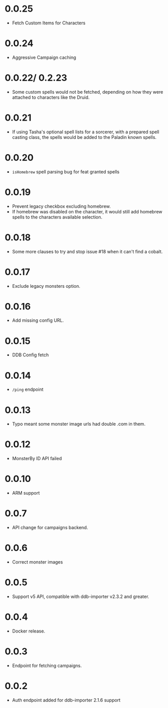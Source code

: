 # 0.0.25

* Fetch Custom Items for Characters

# 0.0.24

* Aggressive Campaign caching

# 0.0.22/ 0.2.23

* Some custom spells would not be fetched, depending on how they were attached to characters like the Druid.

# 0.0.21

* If using Tasha's optional spell lists for a sorcerer, with a prepared spell casting class, the spells would be added to the Paladin known spells.

# 0.0.20

* `isHomebrew` spell parsing bug for feat granted spells

# 0.0.19

* Prevent legacy checkbox excluding homebrew.
* If homebrew was disabled on the character, it would still add homebrew spells to the characters available selection.

# 0.0.18

* Some more clauses to try and stop issue #18 when it can't find a cobalt.

# 0.0.17

* Exclude legacy monsters option.

# 0.0.16

* Add missing config URL.

# 0.0.15

* DDB Config fetch

# 0.0.14

* `/ping` endpoint

# 0.0.13

* Typo meant some monster image urls had double .com in them.

# 0.0.12

* MonsterBy ID API failed

# 0.0.10

* ARM support

# 0.0.7

* API change for campaigns backend.

# 0.0.6

* Correct monster images

# 0.0.5

* Support v5 API, compatible with ddb-importer v2.3.2 and greater.

# 0.0.4

* Docker release.

# 0.0.3

* Endpoint for fetching campaigns.

# 0.0.2

* Auth endpoint added for ddb-importer 2.1.6 support
